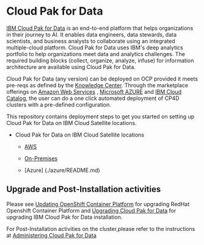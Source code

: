 # Cloud Pak for Data

[IBM Cloud Pak for Data](https://www.ibm.com/ca-en/products/cloud-pak-for-data) is an end-to-end platform that helps organizations in their journey to AI. It enables data engineers, data stewards, data scientists, and business analysts to collaborate using an integrated multiple-cloud platform. Cloud Pak for Data uses IBM's deep analytics portfolio to help organizations meet data and analytics challenges. The required building blocks (collect, organize, analyze, infuse) for information architecture are available using Cloud Pak for Data.

Cloud Pak for Data (any version) can be deployed on OCP provided it meets pre-reqs as defined by the [Knowledge Center](https://www.ibm.com/docs/en/cloud-paks/cp-data).
Through the marketplace offerings on [Amazon Web Services](https://aws.amazon.com/marketplace/search/results?searchTerms=cloud+pak+for+data&CREATOR=5a98c23f-75fb-4910-9b82-f94ce8e3f06d&filters=CREATOR) ,  [Microsoft AZURE](https://azuremarketplace.microsoft.com/en-us/marketplace/apps?search=cloud%20pak%20for%20data&page=1) and [IBM Cloud Catalog](https://cloud.ibm.com/catalog/content/ibm-cp-datacore-6825cc5d-dbf8-4ba2-ad98-690e6f221701-global), the user can do a one click automated deployment of CP4D clusters with a pre-defined configuration.

This repository contains deployment steps to get you started on setting up Cloud Pak for Data on IBM Cloud Satellite locations.

- Cloud Pak for Data on IBM Cloud Satellite locations

	- [AWS](./ibmcloud-satellite/aws)

	- [On-Premises](./ibmcloud-satellite/on-premises)
	
	- [Azure] (./azure/README.md)


## Upgrade and Post-Installation activities

Please see  [Updating OpenShift Container Platform](https://docs.openshift.com/container-platform/4.10/updating/index.html) for upgrading RedHat Openshift Container Platform and [Upgrading Cloud Pak for Data](https://www.ibm.com/docs/en/cloud-paks/cp-data/4.5.x?topic=upgrading) for upgrading IBM Cloud Pak for Data installation.

For Post-Installation activities on the cluster,please refer to the instructions at  [Administering Cloud Pak for Data](https://www.ibm.com/docs/en/cloud-paks/cp-data/4.5.x?topic=administering)




